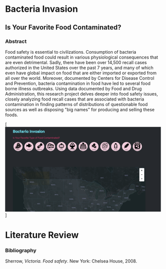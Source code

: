 # Bacteria Invasion
## Is Your Favorite Food Contaminated?

### Abstract

Food safety is essential to civilizations. Consumption of bacteria contaminated food could result in various physiological consequences that are even detrimental. Sadly, there have been over 14,500 recall cases authorized in the United States over the past 7 years, and many of which even have global impact on food that are either imported or exported from all over the world. Moreover, documented by Centers for Disease Control and Prevention, bacteria contamination in food have led to several food borne illness outbreaks. Using data documented by Food and Drug Administration, this research project delves deeper into food safety issues, closely analyzing food recall cases that are associated with bacteria contamination in finding patterns of distributions of questionable food sources as well as disposing "big names" for producing and selling these foods.


[![food-safety.png](food-safety.png)]






# Literature Review

### Bibliography


Sherrow, *Victoria. Food safety*. New York: Chelsea House, 2008. 
 
